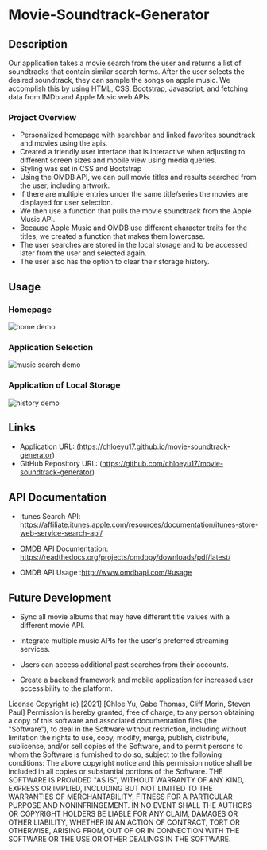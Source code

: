 # Movie-Soundtrack-Generator

## Description 

Our application takes a movie search from the user and returns a list of soundtracks that contain similar search terms.  After the user selects the desired soundtrack, they can sample the songs on apple music. We accomplish this by using HTML, CSS, Bootstrap, Javascript, and fetching data from IMDb and Apple Music web APIs.

### Project Overview

* Personalized homepage with searchbar and linked favorites soundtrack and movies using the apis.
* Created a friendly user interface that is interactive when adjusting to different screen sizes and mobile view using media queries. 
* Styling was set in CSS and Bootstrap 
* Using the OMDB API, we can pull movie titles and results searched from the user, including artwork. 
* If there are multiple entries under the same title/series the movies are displayed for user selection. 
* We then use a function that pulls the movie soundtrack from the Apple Music API.
* Because Apple Music and OMDB use different character traits for the titles, we created a function that makes them lowercase.  
* The user searches are stored in the local storage and to be accessed later from the user and selected again. 
* The user also has the option to clear their storage history.  

## Usage  

### Homepage  
![home demo](assets/images/homedemo.gif)

### Application Selection 
![music search demo](assets/images/musicsearchdemo.gif)

### Application of Local Storage
![history demo](assets/images/history:localstoragedemo.gif)

## Links

* Application URL: (https://chloeyu17.github.io/movie-soundtrack-generator)
* GitHub Repository URL: (https://github.com/chloeyu17/movie-soundtrack-generator)

## API Documentation

* Itunes Search API: https://affiliate.itunes.apple.com/resources/documentation/itunes-store-web-service-search-api/

* OMDB API Documentation: https://readthedocs.org/projects/omdbpy/downloads/pdf/latest/

* OMDB API Usage :http://www.omdbapi.com/#usage

## Future Development 

* Sync all movie albums that may have different title values with a different movie API. 

* Integrate multiple music APIs for the user's preferred streaming services. 

* Users can access additional past searches from their accounts. 

* Create a backend framework and mobile application for increased user accessibility to the platform. 



License
Copyright (c) [2021] [Chloe Yu, Gabe Thomas, Cliff Morin, Steven Paul]
Permission is hereby granted, free of charge, to any person obtaining a copy of this software and associated documentation files (the "Software"), to deal in the Software without restriction, including without limitation the rights to use, copy, modify, merge, publish, distribute, sublicense, and/or sell copies of the Software, and to permit persons to whom the Software is furnished to do so, subject to the following conditions:
The above copyright notice and this permission notice shall be included in all copies or substantial portions of the Software.
THE SOFTWARE IS PROVIDED "AS IS", WITHOUT WARRANTY OF ANY KIND, EXPRESS OR IMPLIED, INCLUDING BUT NOT LIMITED TO THE WARRANTIES OF MERCHANTABILITY, FITNESS FOR A PARTICULAR PURPOSE AND NONINFRINGEMENT. IN NO EVENT SHALL THE AUTHORS OR COPYRIGHT HOLDERS BE LIABLE FOR ANY CLAIM, DAMAGES OR OTHER LIABILITY, WHETHER IN AN ACTION OF CONTRACT, TORT OR OTHERWISE, ARISING FROM, OUT OF OR IN CONNECTION WITH THE SOFTWARE OR THE USE OR OTHER DEALINGS IN THE SOFTWARE.
